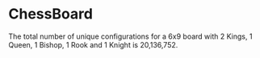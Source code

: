 ChessBoard
==========

The total number of unique configurations for a 6x9 board with 2 Kings, 1 Queen, 1 Bishop, 1 Rook and 1 Knight is
20,136,752.

